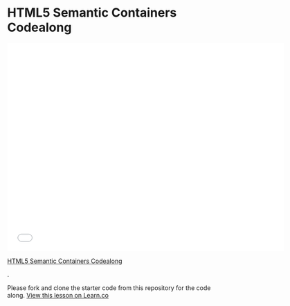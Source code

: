 # HTML5 Semantic Containers Codealong

<iframe width="640" height="480" src="//www.youtube.com/embed/xrDw6I4MSBk?rel=0&modestbranding=1" frameborder="0" allowfullscreen></iframe>

<p><a href="https://www.youtube.com/watch?v=xrDw6I4MSBkY">HTML5 Semantic Containers Codealong</a></p>.

Please fork and clone the starter code from this repository for the code along.
<a href='https://learn.co/lessons/html5-semantic-containers-code-along' data-visibility='hidden'>View this lesson on Learn.co</a>
